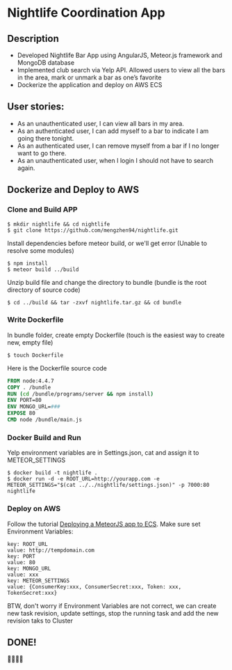 # Nightlife Coordination App
## Description
- Developed Nightlife Bar App using AngularJS, Meteor.js framework and MongoDB database
- Implemented club search via Yelp API. Allowed users to view all the bars in the area, mark or unmark a bar as one’s favorite
- Dockerize the application and deploy on AWS ECS

## User stories:
- As an unauthenticated user, I can view all bars in my area.
- As an authenticated user, I can add myself to a bar to indicate I am going there tonight.
- As an authenticated user, I can remove myself from a bar if I no longer want to go there.
- As an unauthenticated user, when I login I should not have to search again.

## Dockerize and Deploy to AWS
### Clone and Build APP
```
$ mkdir nightlife && cd nightlife
$ git clone https://github.com/mengzhen94/nightlife.git
```
Install dependencies before meteor build, or we'll get error (Unable to resolve some modules)
```
$ npm install
$ meteor build ../build
```
Unzip build file and change the directory to bundle (bundle is the root directory of source code)
```
$ cd ../build && tar -zxvf nightlife.tar.gz && cd bundle
```
### Write Dockerfile
In bundle folder, create empty Dockerfile (touch is the easiest way to create new, empty file)
```
$ touch Dockerfile
```
Here is the Dockerfile source code
```Dockerfile
FROM node:4.4.7
COPY . /bundle
RUN (cd /bundle/programs/server && npm install)
ENV PORT=80
ENV MONGO_URL=###
EXPOSE 80
CMD node /bundle/main.js
```
### Docker Build and Run
Yelp environment variables are in Settings.json, cat and assign it to METEOR_SETTINGS 
```
$ docker build -t nightlife .
$ docker run -d -e ROOT_URL=http://yourapp.com -e METEOR_SETTINGS="$(cat ../../nightlife/settings.json)" -p 7000:80 nightlife
```
### Deploy on AWS 
Follow the tutorial [Deploying a MeteorJS app to ECS](http://krishamoud.me/deploying-meteor-to-aws-ecs/). Make sure set Environment Variables:
```
key: ROOT_URL
value: http://tempdomain.com
key: PORT
value: 80
key: MONGO_URL
value: xxx
key: METEOR_SETTINGS
value: {ConsumerKey:xxx, ConsumerSecret:xxx, Token: xxx, TokenSecret:xxx}
```
BTW, don't worry if Environment Variables are not correct, we can create new task revision, update settings, stop the running task and add the new revision taks to Cluster

## DONE! 
:tada::tada::tada::tada:
